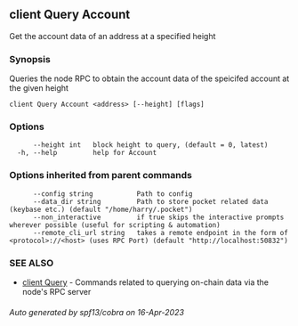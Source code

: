 ## client Query Account

Get the account data of an address at a specified height

### Synopsis

Queries the node RPC to obtain the account data of the speicifed account at the given height

```
client Query Account <address> [--height] [flags]
```

### Options

```
      --height int   block height to query, (default = 0, latest)
  -h, --help         help for Account
```

### Options inherited from parent commands

```
      --config string           Path to config
      --data_dir string         Path to store pocket related data (keybase etc.) (default "/home/harry/.pocket")
      --non_interactive         if true skips the interactive prompts wherever possible (useful for scripting & automation)
      --remote_cli_url string   takes a remote endpoint in the form of <protocol>://<host> (uses RPC Port) (default "http://localhost:50832")
```

### SEE ALSO

* [client Query](client_Query.md)	 - Commands related to querying on-chain data via the node's RPC server

###### Auto generated by spf13/cobra on 16-Apr-2023
